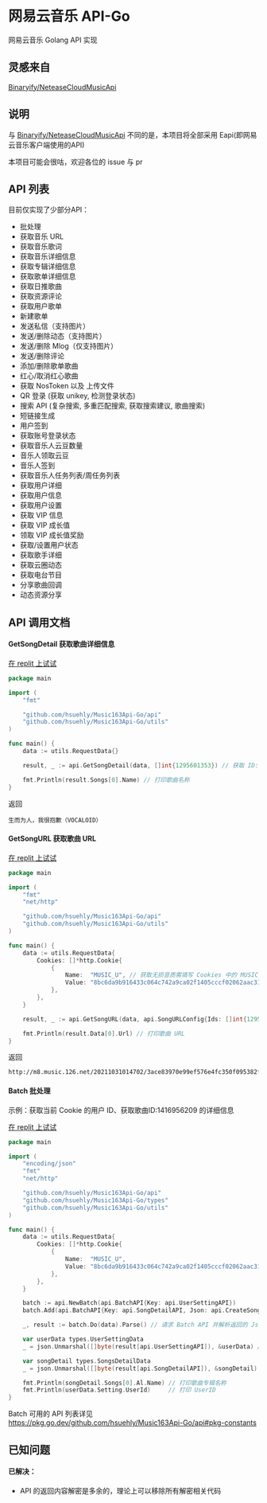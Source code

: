 # 网易云音乐 API-Go

网易云音乐 Golang API 实现

## 灵感来自

[Binaryify/NeteaseCloudMusicApi](https://github.com/Binaryify/NeteaseCloudMusicApi)

## 说明

与 [Binaryify/NeteaseCloudMusicApi](https://github.com/Binaryify/NeteaseCloudMusicApi) 不同的是，本项目将全部采用
Eapi(即网易云音乐客户端使用的API)

本项目可能会很咕，欢迎各位的 issue 与 pr

## API 列表

目前仅实现了少部分API：

- 批处理
- 获取音乐 URL
- 获取音乐歌词
- 获取音乐详细信息
- 获取专辑详细信息
- 获取歌单详细信息
- 获取日推歌曲
- 获取资源评论
- 获取用户歌单
- 新建歌单
- 发送私信（支持图片）
- 发送/删除动态（支持图片）
- 发送/删除 Mlog（仅支持图片）
- 发送/删除评论
- 添加/删除歌单歌曲
- 红心/取消红心歌曲
- 获取 NosToken 以及 上传文件
- QR 登录 (获取 unikey, 检测登录状态)
- 搜索 API (复杂搜索, 多重匹配搜索, 获取搜索建议, 歌曲搜索)
- 短链接生成
- 用户签到
- 获取账号登录状态
- 获取音乐人云豆数量
- 音乐人领取云豆
- 音乐人签到
- 获取音乐人任务列表/周任务列表
- 获取用户详细
- 获取用户信息
- 获取用户设置
- 获取 VIP 信息
- 获取 VIP 成长值
- 领取 VIP 成长值奖励
- 获取/设置用户状态
- 获取歌手详细
- 获取云圈动态
- 获取电台节目
- 分享歌曲回调
- 动态资源分享

## API 调用文档

#### GetSongDetail 获取歌曲详细信息

[在 replit 上试试](https://replit.com/@xibaole2333/Music163Api-Go-demo1)

```go
package main

import (
	"fmt"

	"github.com/hsuehly/Music163Api-Go/api"
	"github.com/hsuehly/Music163Api-Go/utils"
)

func main() {
	data := utils.RequestData{}

	result, _ := api.GetSongDetail(data, []int{1295601353}) // 获取 ID:1295601353 的详细信息

	fmt.Println(result.Songs[0].Name) // 打印歌曲名称
}
```

返回

```
生而为人，我很抱歉（VOCALOID）
```

#### GetSongURL 获取歌曲 URL

[在 replit 上试试](https://replit.com/@xibaole2333/Music163Api-Go-demo2)

```go
package main

import (
	"fmt"
	"net/http"

	"github.com/hsuehly/Music163Api-Go/api"
	"github.com/hsuehly/Music163Api-Go/utils"
)

func main() {
	data := utils.RequestData{
		Cookies: []*http.Cookie{
			{
				Name:  "MUSIC_U", // 获取无损音质需填写 Cookies 中的 MUSIC_U
				Value: "8bc6da9b916433c064c742a9ca02f1405cccf02062aac31cdfea4eb6024e0d2248eecaa9668dfe7f43124f3fcebe94e446b14e3f0c3f8af929f5e126cc9926cbc3061cd18d77b7a0",
			},
		},
	}

	result, _ := api.GetSongURL(data, api.SongURLConfig{Ids: []int{1295601353}}) // 获取 ID:1295601353 的歌曲 URL

	fmt.Println(result.Data[0].Url) // 打印歌曲 URL
}
```

返回

```
http://m8.music.126.net/20211031014702/3ace83970e99ef576e4fc350f095382f/ymusic/0edd/e4e3/4eaf/d2db5cbbef195ff34812eb8c82c83d67.flac
```

#### Batch 批处理

示例：获取当前 Cookie 的用户 ID、获取歌曲ID:1416956209 的详细信息

[在 replit 上试试](https://replit.com/@xibaole2333/Music163Api-Go-demo3)

```go
package main

import (
	"encoding/json"
	"fmt"
	"net/http"

	"github.com/hsuehly/Music163Api-Go/api"
	"github.com/hsuehly/Music163Api-Go/types"
	"github.com/hsuehly/Music163Api-Go/utils"
)

func main() {
	data := utils.RequestData{
		Cookies: []*http.Cookie{
			{
				Name:  "MUSIC_U",
				Value: "8bc6da9b916433c064c742a9ca02f1405cccf02062aac31cdfea4eb6024e0d2248eecaa9668dfe7f43124f3fcebe94e446b14e3f0c3f8af929f5e126cc9926cbc3061cd18d77b7a0",
			},
		},
	}

	batch := api.NewBatch(api.BatchAPI{Key: api.UserSettingAPI})                                          // 创建初始化 Batch 对象并添加 API
	batch.Add(api.BatchAPI{Key: api.SongDetailAPI, Json: api.CreateSongDetailReqJson([]int{1416956209})}) // 继续添加要批处理的 API

	_, result := batch.Do(data).Parse() // 请求 Batch API 并解析返回的 Json

	var userData types.UserSettingData
	_ = json.Unmarshal([]byte(result[api.UserSettingAPI]), &userData) // 解析 Json 到 struct

	var songDetail types.SongsDetailData
	_ = json.Unmarshal([]byte(result[api.SongDetailAPI]), &songDetail) // 解析 Json 到 struct

	fmt.Println(songDetail.Songs[0].Al.Name) // 打印歌曲专辑名称
	fmt.Println(userData.Setting.UserId)     // 打印 UserID
}
```

Batch 可用的 API 列表详见 https://pkg.go.dev/github.com/hsuehly/Music163Api-Go/api#pkg-constants

## 已知问题

#### 已解决：

- API 的返回内容解密是多余的，理论上可以移除所有解密相关代码
